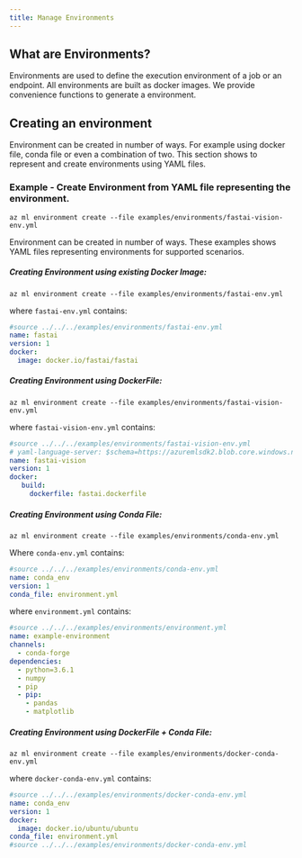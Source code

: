 ```yaml
---
title: Manage Environments
---
```


## What are Environments?

Environments are used to define the execution environment of a job or an endpoint.
All environments are built as docker images.
We provide convenience functions to generate a environment.

## Creating an environment
Environment can be created in number of ways. For example using docker file, conda file or even a combination of two. This section shows to represent and create environments using YAML files.

### Example - Create Environment from YAML file representing the environment.

```console
az ml environment create --file examples/environments/fastai-vision-env.yml
```

Environment can be created in number of ways. These examples shows YAML files representing environments for supported scenarios.

##### Creating Environment using existing Docker Image:
```console
az ml environment create --file examples/environments/fastai-env.yml
```

where `fastai-env.yml` contains:
```yml
#source ../../../examples/environments/fastai-env.yml
name: fastai
version: 1
docker:
  image: docker.io/fastai/fastai
```

##### Creating Environment using DockerFile:
```console
az ml environment create --file examples/environments/fastai-vision-env.yml
```

where `fastai-vision-env.yml` contains:
```yml
#source ../../../examples/environments/fastai-vision-env.yml
# yaml-language-server: $schema=https://azuremlsdk2.blob.core.windows.net/latest/environment.schema.json
name: fastai-vision
version: 1
docker:
   build:
     dockerfile: fastai.dockerfile

```

##### Creating Environment using Conda File:
```console
az ml environment create --file examples/environments/conda-env.yml
```

Where `conda-env.yml` contains: 
```yml
#source ../../../examples/environments/conda-env.yml
name: conda_env
version: 1
conda_file: environment.yml
```

where `environmemt.yml` contains: 
```yml
#source ../../../examples/environments/environment.yml
name: example-environment
channels:
  - conda-forge
dependencies:
  - python=3.6.1
  - numpy
  - pip
  - pip:
    - pandas
    - matplotlib
```

##### Creating Environment using DockerFile + Conda File:
```console
az ml environment create --file examples/environments/docker-conda-env.yml
```
where `docker-conda-env.yml` contains: 
```yml
#source ../../../examples/environments/docker-conda-env.yml
name: conda_env
version: 1
docker:
  image: docker.io/ubuntu/ubuntu
conda_file: environment.yml
#source ../../../examples/environments/docker-conda-env.yml
```
